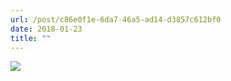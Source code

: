 ```yaml
---
url: /post/c86e0f1e-6da7-46a5-ad14-d3857c612bf0
date: 2018-01-23
title: ""
---
```


<img class="img-fluid" img src="/be760bae0cd24eba9a9c71ececf21449.jpg" />